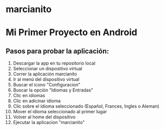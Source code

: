 # marcianito
Mi Primer Proyecto en Android
=============================
Pasos para probar la aplicación: 
--------------------------------
1. Descargar la app en tu repositorio local 
1. Seleccionar un dispositivo virtual 
1. Correr la aplicación marcianito 
1. Ir al menú del dispositivo virtual 
1. Buscar el icono "Configuracion"
1. Buscar la opción "Idiomas y Entradas"
1. Clic en idiomas 
1. Clic en adicinar idioma 
1. Clic sobre el idioma seleccionado (Español, Frances, Ingles o Aleman)
1. Mover el idioma seleccionado al primer lugar 
1. Volver al home del dispositivo
1. Ejecutar la aplicacion "marcianito"
